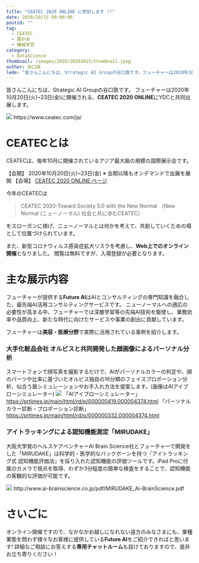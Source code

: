 ```yaml
---
title: "CEATEC 2020 ONLINE に参加します !!"
date: 2020/10/15 00:00:00
postid: ""
tag:
  - CEATEC
  - 展示会
  - 機械学習
category:
  - DataScience
thumbnail: /images/2020/20201015/thumbnail.jpeg
author: 谷口敦
lede: "皆さんこんにちは、Strategic AI Groupの谷口敦です。フューチャーは2020年10月20日に開催される、CEATEC 2020 ONLINEにYDCと共同出展します"
---
```


皆さんこんにちは、Strategic AI Groupの谷口敦です。
フューチャーは2020年10月20日(火)~23日(金)に開催される、**CEATEC 2020 ONLINE**にYDCと共同出展します。

<img src="/images/2020/20201015/c5c8aa92-d8a5-b46b-9776-ca5348d1bc9a.jpeg" loading="lazy">
https://www.ceatec.com/ja/

# CEATECとは

CEATECは、毎年10月に開催されているアジア最大級の規模の国際展示会です。

【会期】    2020年10月20日(火)~23日(金)  ※ 会期以降もオンデマンドで出展を展開
【会場】    [CEATEC 2020 ONLINE ページ](https://www.ceatec.com/ja/)

今年のCEATECは
> CEATEC 2020-Toward Society 5.0 with the New Normal （New Normal (ニューノーマル) 社会と共に歩むCEATEC）

をスローガンに掲げ、ニューノーマルとは何かを考えて、共創していくための場として位置づけられています。

また、新型コロナウィルス感染症拡大リスクを考慮し、**Web上でのオンライン開催**となりました。
閲覧は無料ですが、入場登録が必要となります。

# 主な展示内容

フューチャーが提供する**Future AI**はAIとコンサルティングの専門知識を融合した、最先端AI活用コンサルティングサービスです。
ニューノーマルへの適応の必要性が高まる中、フューチャーでは深層学習等の先端AI技術を駆使し、業務効率や品質向上、新たな時代に向けたサービスや事業の創出に貢献しています。

フューチャーは**美容・医療分野**で実際に活用されている事例を紹介します。

### 大手化粧品会社 オルビスと共同開発した顔画像によるパーソナル分析

スマートフォンで顔写真を撮影するだけで、AIがパーソナルカラーの判定や、顔のパーツや比率に基づいたオルビス独自の16分類のフェイスプロポーション分析、似合う眉シミュレーションやお手入れ方法を提案します。(画像はAIアイブローシミュレーター)
<img src="/images/2020/20201015/image.png" loading="lazy">
「AIアイブローシミュレーター」
https://prtimes.jp/main/html/rd/p/000000419.000004374.html
「パーソナルカラー診断・プロポーション診断」
https://prtimes.jp/main/html/rd/p/000000332.000004374.html

### アイトラッキングによる認知機能測定「MIRUDAKE」

大阪大学発のヘルスケアベンチャーAi Brain Science社とフューチャーで開発をした「MIRUDAKE」は科学的・医学的なバックボーンを持つ『アイトラッキング式 認知機能評価法』を採り入れた認知機能の評価ツールです。iPad Proに付属のカメラで視点を取得、わずか3分程度の簡単な検査をすることで、認知機能の客観的な評価が可能です。

<img src="/images/2020/20201015/image_2.png" loading="lazy">
http://www.ai-brainscience.co.jp/pdf/MIRUDAKE_Ai-BrainScience.pdf

# さいごに

オンライン開催ですので、なかなかお越しになれない遠方のみなさまにも、業種業態を問わず様々なお客様に提供している**Future AI**をご紹介できればと思います!
詳細なご相談にお答えする**専用チャットルーム**も設けておりますので、是非お立ち寄りください！

